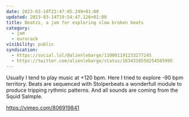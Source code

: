 ```yaml
---
date: 2023-03-10T22:47:05.249+01:00
updated: 2023-03-14T19:54:47.126+01:00
title: Beatzz, a jam for exploring slow broken beats
category:
  - jam
  - eurorack
visibility: public
syndication:
  - https://social.lol/@alienlebarge/110001191233277245
  - https://twitter.com/alienlebarge/status/1634310550254505995
---
```

Usually I tend to play music at +120 bpm. Here I tried to explore -90 bpm territory.
Beats are sequenced with Stolperbeats a wonderfull module to produce tripping rythmic patterns. And all sounds are coming from the Squid Salmple.

https://vimeo.com/806919841

